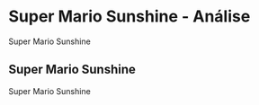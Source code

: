 ---
---

# Super Mario Sunshine - Análise

Super Mario Sunshine

## Super Mario Sunshine

Super Mario Sunshine
